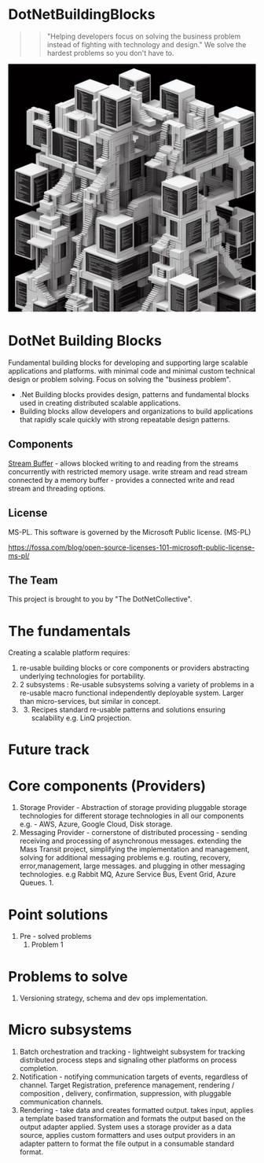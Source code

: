 # DotNetBuildingBlocks

 
 >>"Helping developers focus on solving the business problem instead of fighting with technology and design." 
 >> We solve the hardest problems so you don't have to.
 
 
 ![DotNetBuildingBlocksMainImage](Images/DotNetBuildingBlocks.jpg "DotNetBuildingBlocks")
 
# DotNet Building Blocks

 Fundamental building blocks for developing and supporting large scalable applications and platforms. with minimal code and minimal custom technical design or problem solving. Focus on solving the "business problem".
 

- .Net Building blocks provides design, patterns and fundamental blocks used in creating distributed scalable applications.
- Building blocks allow developers and organizations to build applications that rapidly scale quickly with strong repeatable design patterns.

## Components
[Stream Buffer](src\dotNetBlocks.System.IO\dotNetBlocks.System.IO.StreamBuffer\read.me) - allows blocked writing to and reading from the streams concurrently with restricted memory usage. write stream and read stream connected by a memory buffer - provides a connected write and read stream and threading options.

## License

MS-PL. This software is governed by the Microsoft Public  license. (MS-PL)

https://fossa.com/blog/open-source-licenses-101-microsoft-public-license-ms-pl/

## The Team

This project is brought to you by "The DotNetCollective".




# The fundamentals


Creating a scalable platform requires:
1. re-usable building blocks or core components or providers abstracting underlying technologies for portability. 
1. 2 subsystems : Re-usable subsystems solving a variety of problems in a re-usable macro functional independently deployable system. Larger than micro-services, but similar in concept.
1. 3. Recipes standard re-usable patterns and solutions ensuring scalability e.g. LinQ projection.

# Future track

# Core components (Providers)
1. Storage Provider - Abstraction of storage providing pluggable storage technologies for different storage technologies in  all our components e.g.  - AWS, Azure, Google Cloud, Disk storage.
1. Messaging Provider - cornerstone of distributed processing - sending receiving and processing of asynchronous messages. extending the Mass Transit project, simplifying the implementation and management, solving for additional messaging problems e.g. routing, recovery, error,management, large messages. and plugging in other messaging technologies. e.g Rabbit MQ, Azure Service Bus, Event Grid, Azure Queues.	
	1.


# Point solutions
1.  Pre - solved problems
	1.  Problem 1
# Problems to solve
1. Versioning strategy, schema and dev ops implementation.

# Micro subsystems

1. Batch orchestration and tracking - lightweight subsystem for tracking distributed process steps and signaling other platforms on process completion.
1. Notification - notifying communication targets of events, regardless of channel. Target Registration, preference management, rendering / composition , delivery, confirmation, suppression,  with pluggable communication channels.
1. Rendering - take data and creates formatted output. takes input, applies a template based transformation and formats the output based on the output adapter applied. System uses a storage provider as a data source, applies custom formatters and uses output providers in an adapter pattern to format the file output in a consumable standard format.

